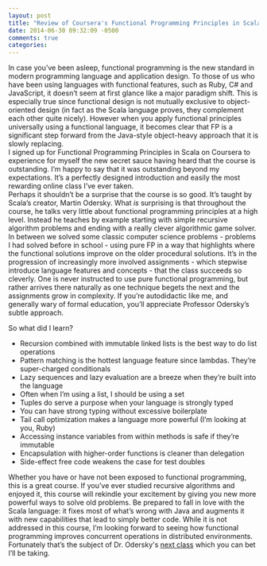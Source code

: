 ```yaml
---
layout: post
title: "Review of Coursera's Functional Programming Principles in Scala"
date: 2014-06-30 09:32:09 -0500
comments: true
categories: 
---
```


In case you’ve been asleep, functional programming is the new standard in modern programming language and application design. To those of us who have been using languages with functional features, such as Ruby, C# and JavaScript, it doesn’t seem at first glance like a major paradigm shift. This is especially true since functional design is not mutually exclusive to object-oriented design (in fact as the Scala language proves, they complement each other quite nicely). However when you apply functional principles universally using a functional language, it becomes clear that FP is a significant step forward from the Java-style object-heavy approach that it is slowly replacing.  
I signed up for Functional Programming Principles in Scala on Coursera to experience for myself the new secret sauce having heard that the course is outstanding. I’m happy to say that it was outstanding beyond my expectations. It’s a perfectly designed introduction and easily the most rewarding online class I’ve ever taken.  
Perhaps it shouldn’t be a surprise that the course is so good. It’s taught by Scala’s creator, Martin Odersky. What *is* surprising is that throughout the course, he talks very little about functional programming principles at a high level. Instead he teaches by example starting with simple recursive algorithm problems and ending with a really clever algorithmic game solver. In between we solved some classic computer science problems - problems I had solved before in school - using pure FP in a way that highlights where the functional solutions improve on the older procedural solutions. It’s in the progression of increasingly more involved assignments - which stepwise introduce language features and concepts - that the class succeeds so cleverly. One is never instructed to use pure functional programming, but rather arrives there naturally as one technique begets the next and the assignments grow in complexity. If you’re autodidactic like me, and generally wary of formal education, you’ll appreciate Professor Odersky’s subtle approach.  
  
So what did I learn?

*   Recursion combined with immutable linked lists is the best way to do list operations
*   Pattern matching is the hottest language feature since lambdas. They’re super-charged conditionals
*   Lazy sequences and lazy evaluation are a breeze when they’re built into the language
*   Often when I’m using a list, I should be using a set
*   Tuples do serve a purpose when your language is strongly typed
*   You can have strong typing without excessive boilerplate
*   Tail call optimization makes a language more powerful (I’m looking at you, Ruby)
*   Accessing instance variables from within methods is safe if they’re immutable
*   Encapsulation with higher-order functions is cleaner than delegation
*   Side-effect free code weakens the case for test doubles  

Whether you have or have not been exposed to functional programming, this is a great course. If you’ve ever studied recursive algorithms and enjoyed it, this course will rekindle your excitement by giving you new more powerful ways to solve old problems. Be prepared to fall in love with the Scala language: it fixes most of what’s wrong with Java and augments it with new capabilities that lead to simply better code. While it is not addressed in this course, I’m looking forward to seeing how functional programming improves concurrent operations in distributed environments. Fortunately that’s the subject of Dr. Odersky's [next class](https://www.coursera.org/course/reactive) which you can bet I’ll be taking.

